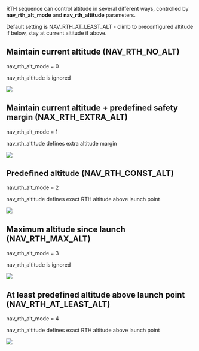 RTH sequence can control altitude in several different ways, controlled by **nav_rth_alt_mode** and **nav_rth_altitude** parameters.

Default setting is NAV_RTH_AT_LEAST_ALT - climb to preconfigured altitude if below, stay at current altitude if above.

## Maintain current altitude (NAV_RTH_NO_ALT)
nav_rth_alt_mode = 0

nav_rth_altitude is ignored

![](https://github.com/digitalentity/nav-rewrite-docs/blob/master/docs/assets/NAV_RTH_NO_ALT.jpg)

## Maintain current altitude + predefined safety margin (NAX_RTH_EXTRA_ALT)
nav_rth_alt_mode = 1

nav_rth_altitude defines extra altitude margin

![](https://github.com/digitalentity/nav-rewrite-docs/blob/master/docs/assets/NAX_RTH_EXTRA_ALT.jpg)

## Predefined altitude (NAV_RTH_CONST_ALT)
nav_rth_alt_mode = 2

nav_rth_altitude defines exact RTH altitude above launch point

![](https://github.com/digitalentity/nav-rewrite-docs/blob/master/docs/assets/NAV_RTH_CONST_ALT.jpg)

## Maximum altitude since launch (NAV_RTH_MAX_ALT)
nav_rth_alt_mode = 3

nav_rth_altitude is ignored

![](https://github.com/digitalentity/nav-rewrite-docs/blob/master/docs/assets/NAV_RTH_MAX_ALT.jpg)

## At least predefined altitude above launch point (NAV_RTH_AT_LEAST_ALT)
nav_rth_alt_mode = 4

nav_rth_altitude defines exact RTH altitude above launch point

![](https://github.com/digitalentity/nav-rewrite-docs/blob/master/docs/assets/NAV_RTH_AT_LEAST_ALT.jpg)
